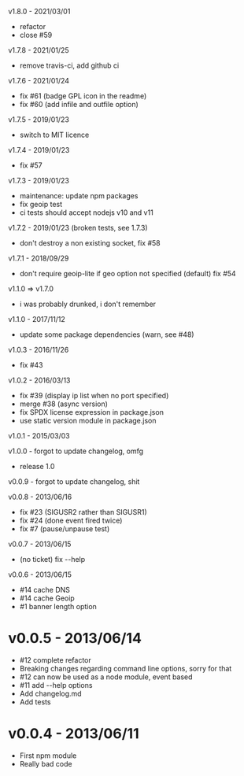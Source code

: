 v1.8.0 - 2021/03/01
* refactor
* close #59
 
v1.7.8 - 2021/01/25
* remove travis-ci, add github ci

v1.7.6 - 2021/01/24
* fix #61 (badge GPL icon in the readme)
* fix #60 (add infile and outfile option)

v1.7.5 - 2019/01/23
* switch to MIT licence

v1.7.4 - 2019/01/23
* fix #57

v1.7.3 - 2019/01/23
* maintenance: update npm packages
* fix geoip test
* ci tests should accept nodejs v10 and v11

v1.7.2 - 2019/01/23 (broken tests, see 1.7.3)
* don't destroy a non existing socket, fix #58

v1.7.1 - 2018/09/29
* don't require geoip-lite if geo option not specified (default) fix #54

v1.1.0 => v1.7.0
* i was probably drunked, i don't remember

v1.1.0 - 2017/11/12
* update some package dependencies (warn, see #48)

v1.0.3 - 2016/11/26
* fix #43

v1.0.2 - 2016/03/13
* fix #39 (display ip list when no port specified)
* merge #38 (async version)
* fix SPDX license expression in package.json
* use static version module in package.json

v1.0.1 - 2015/03/03

v1.0.0 - forgot to update changelog, omfg
* release 1.0

v0.0.9 - forgot to update changelog, shit

v0.0.8 - 2013/06/16
* fix #23 (SIGUSR2 rather than SIGUSR1)
* fix #24 (done event fired twice)
* fix #7 (pause/unpause test)

v0.0.7 - 2013/06/15
* (no ticket) fix --help

v0.0.6 - 2013/06/15
* #14 cache DNS
* #14 cache Geoip
* #1 banner length option

v0.0.5 - 2013/06/14
===================
* #12 complete refactor
* Breaking changes regarding command line options, sorry for that
* #12 can now be used as a node module, event based
* #11 add --help options
* Add changelog.md
* Add tests

v0.0.4 - 2013/06/11
===================
* First npm module
* Really bad code
